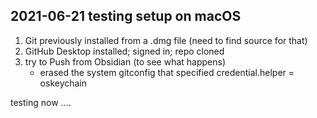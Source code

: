 ## 2021-06-21 testing setup on macOS

1. Git previously installed from a .dmg file (need to find source for that)
2. GitHub Desktop installed; signed in; repo cloned
3. try to Push from Obsidian (to see what happens)
	- erased the system gitconfig that specified credential.helper = oskeychain

testing now ....
